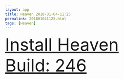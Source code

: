 ```yaml
---
layout: app
title: Heaven 2018-01-04-11:25
permalink: 201801041125.html
tags: [Heaven]
---
```

<div class="pure-g">
    <div class="pure-u-1-1" style="font-size: 4em">
        <a class="pure-button-primary" href="itms-services://?action=download-manifest&url=https%3A%2F%2Flitsungyisigono.github.io%2FTestScript%2Fmanifests%2F201801041125.plist"><i class="fa fa-download" aria-hidden="true"></i>Install Heaven Build: 246</a>
    </div>
</div>